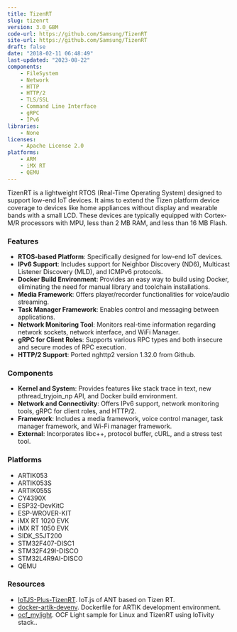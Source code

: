 ```yaml
---
title: TizenRT
slug: tizenrt
version: 3.0_GBM
code-url: https://github.com/Samsung/TizenRT
site-url: https://github.com/Samsung/TizenRT
draft: false
date: "2018-02-11 06:48:49"
last-updated: "2023-08-22"
components:
    - FileSystem
    - Network
    - HTTP
    - HTTP/2
    - TLS/SSL
    - Command Line Interface
    - gRPC
    - IPv6
libraries:
    - None
licenses:
    - Apache License 2.0
platforms:
    - ARM
    - iMX RT
    - QEMU
---
```

TizenRT is a lightweight RTOS (Real-Time Operating System) designed to support low-end IoT devices. It aims to extend the Tizen platform device coverage to devices like home appliances without display and wearable bands with a small LCD. These devices are typically equipped with Cortex-M/R processors with MPU, less than 2 MB RAM, and less than 16 MB Flash.

<!--more-->

### Features

- **RTOS-based Platform**: Specifically designed for low-end IoT devices.
- **IPv6 Support**: Includes support for Neighbor Discovery (ND6), Multicast Listener Discovery (MLD), and ICMPv6 protocols.
- **Docker Build Environment**: Provides an easy way to build using Docker, eliminating the need for manual library and toolchain installations.
- **Media Framework**: Offers player/recorder functionalities for voice/audio streaming.
- **Task Manager Framework**: Enables control and messaging between applications.
- **Network Monitoring Tool**: Monitors real-time information regarding network sockets, network interface, and WiFi Manager.
- **gRPC for Client Roles**: Supports various RPC types and both insecure and secure modes of RPC execution.
- **HTTP/2 Support**: Ported nghttp2 version 1.32.0 from Github.

### Components

- **Kernel and System**: Provides features like stack trace in text, new pthread_tryjoin_np API, and Docker build environment.
- **Network and Connectivity**: Offers IPv6 support, network monitoring tools, gRPC for client roles, and HTTP/2.
- **Framework**: Includes a media framework, voice control manager, task manager framework, and Wi-Fi manager framework.
- **External**: Incorporates libc++, protocol buffer, cURL, and a stress test tool.

### Platforms

- ARTIK053
- ARTIK053S
- ARTIK055S
- CY4390X
- ESP32-DevKitC
- ESP-WROVER-KIT
- iMX RT 1020 EVK
- iMX RT 1050 EVK
- SIDK_S5JT200
- STM32F407-DISC1
- STM32F429I-DISCO
- STM32L4R9AI-DISCO
- QEMU

### Resources
<!--github-projects-->
- [IoTJS-Plus-TizenRT](https://github.com/SKKU-ESLAB/IoTJS-Plus-TizenRT). IoT.js of ANT based on Tizen RT.
- [docker-artik-devenv](https://github.com/webispy/docker-artik-devenv). Dockerfile for ARTIK development environment.
- [ocf_mylight](https://github.com/webispy/ocf_mylight). OCF Light sample for Linux and TizenRT using IoTivity stack..